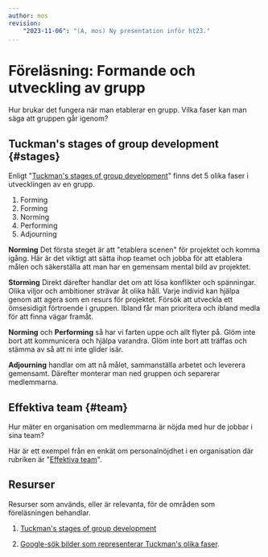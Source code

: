 ```yaml
---
author: mos
revision:
    "2023-11-06": "(A, mos) Ny presentation inför ht23."
...
```

Föreläsning: Formande och utveckling av grupp
====================

<!--
[![slide](https://dbwebb-se.github.io/pattern/lecture/L01-system-design-specification/img/slide.png)](https://dbwebb-se.github.io/pattern/lecture/L02-RESTful-API/slide.html)
-->

Hur brukar det fungera när man etablerar en grupp. Vilka faser kan man säga att gruppen går igenom?

<!--
Videon är 44 minuter lång.

[YOUTUBE src="FC_hVXmu7QM" width=700 caption="Webbteknologier - introduktion (med Mikael)."]
-->

<!--
Du kan själv bläddra igenom [de HTML slides som används i presentationen](https://dbwebb-se.github.io/pattern/lecture/L02-RESTful-API/slide.html).
-->


Tuckman's stages of group development {#stages}
------------------------

Enligt "[Tuckman's stages of group development](https://en.wikipedia.org/wiki/Tuckman%27s_stages_of_group_development)" finns det 5 olika faser i utvecklingen av en grupp.

1. Forming
1. Forming
1. Norming
1. Performing
1. Adjourning

**Norming** Det första steget är att "etablera scenen" för projektet och komma igång. Här är det viktigt att sätta ihop teamet och jobba för att etablera målen och säkerställa att man har en gemensam mental bild av projektet.

**Storming** Direkt därefter handlar det om att lösa konflikter och spänningar. Olika viljor och ambitioner strävar åt olika håll. Varje individ kan hjälpa genom att agera som en resurs för projektet. Försök att utveckla ett ömsesidigit förtroende i gruppen. Ibland får man prioritera och ibland medla för att finna vägar framåt.

**Norming** och **Performing** så har vi farten uppe och allt flyter på. Glöm inte bort att kommunicera och hjälpa varandra. Glöm inte bort att träffas och stämma av så att ni inte glider isär.

**Adjourning** handlar om att nå målet, sammanställa arbetet och leverera gemensamt. Därefter monterar man ned gruppen och separerar medlemmarna.



Effektiva team {#team}
------------------------

Hur mäter en organisation om medlemmarna är nöjda med hur de jobbar i sina team?

Här är ett exempel från en enkät om personalnöjdhet i en organisation där rubriken är "[Effektiva team](https://drive.google.com/file/d/1hu0oY5mV3M0wTgJFIKMXWB6r3MJ83z9O/view?usp=sharing)".



Resurser
------------------------

Resurser som används, eller är relevanta, för de områden som föreläsningen behandlar.

1. [Tuckman's stages of group development](https://en.wikipedia.org/wiki/Tuckman%27s_stages_of_group_development)

1. [Google-sök bilder som representerar Tuckman's olika faser](https://www.google.com/search?&q=Tuckman%27s+stages+of+group+development&tbm=isch).